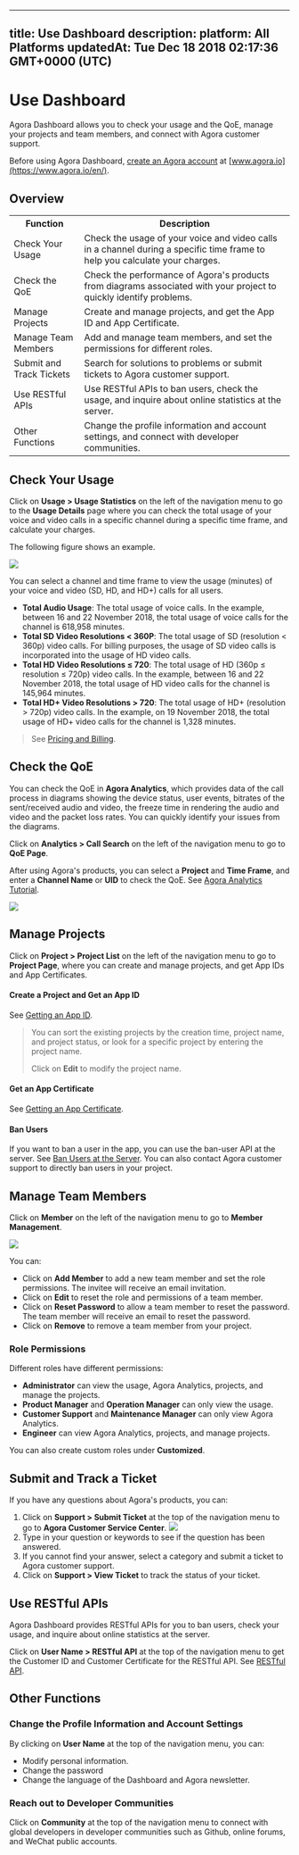 
---
title: Use Dashboard
description: 
platform: All Platforms
updatedAt: Tue Dec 18 2018 02:17:36 GMT+0000 (UTC)
---
# Use Dashboard
Agora Dashboard allows you to check your usage and the QoE, manage your projects and team members, and connect with Agora customer support.

Before using Agora Dashboard, [create an Agora account](../../en/Interactive%20Broadcast/sign_in_and_sign_up.md) at [www.agora.io](https://www.agora.io/en/).

## Overview

<table>
<tr>
<th>Function</th>
<th>Description</th>
</tr>
<tr>
<td>Check Your Usage</td>
<td>Check the usage of your voice and video calls in a channel during a specific time frame to help you calculate your charges.</td>
</tr>
<tr>
<td>Check the QoE</td>
<td>Check the performance of Agora's products from diagrams associated with your project to quickly identify problems.</td>
</tr>
<tr>
<td>Manage Projects</td>
<td>Create and manage projects, and get the App ID and App Certificate.</td>
</tr>
<tr>
<td>Manage Team Members</td>
<td>Add and manage team members, and set the permissions for different roles.</td>
</tr>
<tr>
<td>Submit and Track Tickets</td>
<td>Search for solutions to problems or submit tickets to Agora customer support.</td>
</tr>
<tr>
<td>Use RESTful APIs</td>
<td>Use RESTful APIs to ban users, check the usage, and inquire about online statistics at the server.</td>
</tr>
<tr>
<td>Other Functions</td>
<td>Change the profile information and account settings, and connect with developer communities.</td>
</tr>
</table>

## Check Your Usage

Click on **Usage > Usage Statistics** on the left of the navigation menu to go to the **Usage Details** page where you can check the total usage of your voice and video calls in a specific channel during a specific time frame, and calculate your charges. 

The following figure shows an example.

![](https://web-cdn.agora.io/docs-files/1543989847923)

You can select a channel and time frame to view the usage (minutes) of your voice and video (SD, HD, and HD+) calls for all users.

* **Total Audio Usage**: The total usage of voice calls. In the example, between 16 and 22 November 2018, the total usage of voice calls for the channel is 618,958 minutes. 
* **Total SD Video Resolutions < 360P**: The total usage of SD (resolution < 360p) video calls. For billing purposes, the usage of SD video calls is incorporated into the usage of HD video calls.
* **Total HD Video Resolutions ≤ 720**: The total usage of HD (360p ≤ resolution ≤ 720p) video calls. In the example, between 16 and 22 November 2018, the total usage of HD video calls for the channel is 145,964 minutes. 
* **Total HD+ Video Resolutions > 720**: The total usage of HD+ (resolution > 720p) video calls. In the example, on 19 November 2018, the total usage of HD+ video calls for the channel is 1,328 minutes.

> See [Pricing and Billing](https://docs.agora.io/en/Agora%20Platform/billing_faq).

## Check the QoE

You can check the QoE in **Agora Analytics**, which provides data of the call process in diagrams showing the device status, user events, bitrates of the sent/received audio and video, the freeze time in rendering the audio and video and the packet loss rates. You can quickly identify your issues from the diagrams.

Click on **Analytics > Call Search** on the left of the navigation menu to go to **QoE Page**.

After using Agora's products, you can select a **Project** and **Time Frame**, and enter a **Channel Name** or **UID** to check the QoE. See [Agora Analytics Tutorial](https://dashboard.agora.io/analytics/call/tutorial?_ga=2.197716463.1125435494.1542623251-764614247.1539586349).

![](https://web-cdn.agora.io/docs-files/1543913574811)

## Manage Projects

Click on **Project > Project List** on the left of the navigation menu to go to **Project Page**, where you can create and manage projects, and get App IDs and App Certificates.

#### Create a Project and Get an App ID

See [Getting an App ID](../../en/Interactive%20Broadcast/token.md).

> You can sort the existing projects by the creation time, project name, and project status, or look for a specific project by entering the project name.
>
> Click on **Edit** to modify the project name.

#### Get an App Certificate

See [Getting an App Certificate](../../en/Interactive%20Broadcast/token.md).

#### Ban Users

If you want to ban a user in the app, you can use the ban-user API at the server. See [Ban Users at the Server](https://docs.agora.io/en/Interactive%20Broadcast/dashboard_restful_live?platform=All_Platforms#5-api). You can also contact Agora customer support to directly ban users in your project.


## Manage Team Members

Click on **Member** on the left of the navigation menu to go to **Member Management**.

![](https://web-cdn.agora.io/docs-files/1543990035082)

You can:

- Click on **Add Member** to add a new team member and set the role permissions. The invitee will receive an email invitation.
- Click on **Edit** to reset the role and permissions of a team member.
- Click on **Reset Password** to allow a team member to reset the password. The team member will receive an email to reset the password.
- Click on **Remove** to remove a team member from your project.

### Role Permissions

Different roles have different permissions:

- **Administrator** can view the usage, Agora Analytics, projects, and manage the projects.
- **Product Manager** and **Operation Manager** can only view the usage.
- **Customer Support** and **Maintenance Manager** can only view Agora Analytics.
- **Engineer** can view Agora Analytics, projects, and manage projects.

You can also create custom roles under **Customized**.
## Submit and Track a Ticket

If you have any questions about Agora's products, you can: 

1. Click on **Support > Submit Ticket** at the top of the navigation menu to go to **Agora Customer Service Center**.
![](https://web-cdn.agora.io/docs-files/1543913838952)
2. Type in your question or keywords to see if the question has been answered.
3. If you cannot find your answer, select a category and submit a ticket to Agora customer support.
4. Click on **Support > View Ticket** to track the status of your ticket.

## Use RESTful APIs

Agora Dashboard provides RESTful APIs for you to ban users, check your usage, and inquire about online statistics at the server. 

Click on **User Name > RESTful API** at the top of the navigation menu to get the Customer ID and Customer Certificate for the RESTful API. See [RESTful API](../../en/Interactive%20Broadcast/dashboard_restful_live.md).

## Other Functions

### Change the Profile Information and Account Settings

By clicking on **User Name** at the top of the navigation menu, you can:
* Modify personal information.
* Change the password
* Change the language of the Dashboard and Agora newsletter.

### Reach out to Developer Communities

Click on **Community** at the top of the navigation menu to connect with global developers in developer communities such as Github, online forums, and WeChat public accounts.
